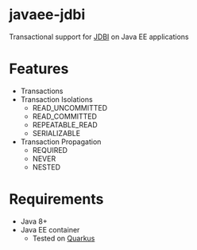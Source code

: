 # javaee-jdbi
Transactional support for [JDBI][1] on Java EE applications

# Features
* Transactions
* Transaction Isolations
    * READ_UNCOMMITTED
    * READ_COMMITTED
    * REPEATABLE_READ
    * SERIALIZABLE
* Transaction Propagation
    * REQUIRED
    * NEVER
    * NESTED

# Requirements
* Java 8+
* Java EE container
  * Tested on [Quarkus][2]

[1]: http://jdbi.org/
[2]: https://quarkus.io/
